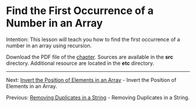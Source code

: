 # Find the First Occurrence of a Number in an Array

Intention: This lesson will teach you how to find the first occurrence of a number in an array using recursion.

Download the PDF file of the [chapter](chapter_15.pdf). Sources are available in the <b>src</b> directory. 
Additional resource are located in the <b>etc</b> directory.

<hr>

Next: [Invert the Position of Elements in an Array](chapter_16.md "Invert the Position of Elements in an Array") - 
Invert the Position of Elements in an Array.

Previous: [Removing Duplicates in a String](chapter_14.md "Removing Duplicates in a String") - Removing Duplicates in a String.